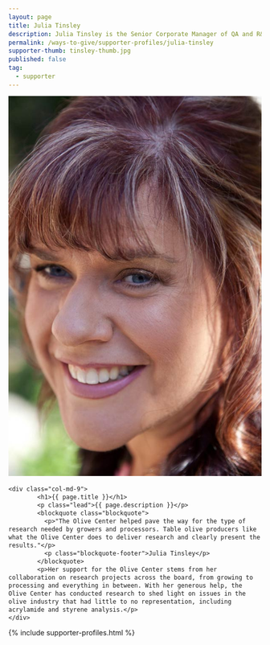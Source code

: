 ```yaml
---
layout: page
title: Julia Tinsley
description: Julia Tinsley is the Senior Corporate Manager of QA and R&D at Bell-Carter Foods, Inc. — a company which produces half of the black-ripe olives in the United States.
permalink: /ways-to-give/supporter-profiles/julia-tinsley
supporter-thumb: tinsley-thumb.jpg
published: false
tag:
  - supporter
---
```


<div class="row">

  <div class="col-{{ site.break }}-9 d-flex justify-content-between">
    <div class="col-md-3">
      <img class="supporter-image-background supporter-image-left img-fluid" src="/media/supporters/tinsley.jpg" alt="{{ page.title }}">
      <!-- <p class="caption text-center">
        {{ page.donor-caption }}
      </p> -->
    </div>

    <div class="col-md-9">
            <h1>{{ page.title }}</h1>
            <p class="lead">{{ page.description }}</p>
            <blockquote class="blockquote">
              <p>"The Olive Center helped pave the way for the type of research needed by growers and processors. Table olive producers like what the Olive Center does to deliver research and clearly present the results."</p>
              <p class="blockquote-footer">Julia Tinsley</p>
            </blockquote>
            <p>Her support for the Olive Center stems from her collaboration on research projects across the board, from growing to processing and everything in between. With her generous help, the Olive Center has conducted research to shed light on issues in the olive industry that had little to no representation, including acrylamide and styrene analysis.</p>
    </div>

  </div>
  <div class="col-{{ site.break }}-3">
    {% include supporter-profiles.html %}
  </div>
</div>
